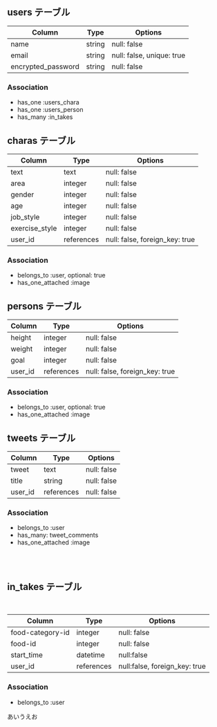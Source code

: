 ## users テーブル

| Column                 | Type    | Options                   |
| ---------------------- | ------- | ------------------------- |
| name                   | string  | null: false               |
| email                  | string  | null: false, unique: true |
| encrypted_password     | string  | null: false               |

### Association
- has_one :users_chara
- has_one :users_person
- has_many :in_takes


## charas テーブル

| Column                 | Type       | Options                        |
| ---------------------- | ---------- | ------------------------------ |
| text                   | text       | null: false                    |
| area                   | integer    | null: false                    |
| gender                 | integer    | null: false                    |
| age                    | integer    | null: false                    |
| job_style              | integer    | null: false                    |
| exercise_style         | integer    | null: false                    |
| user_id                | references | null: false, foreign_key: true |

### Association
- belongs_to :user, optional: true
- has_one_attached :image


## persons テーブル

| Column                 | Type       | Options                        |
| ---------------------- | ---------- | ------------------------------ |
| height                 | integer    | null: false                    |
| weight                 | integer    | null: false                    |
| goal                   | integer    | null: false                    |
| user_id                | references | null: false, foreign_key: true |

### Association
- belongs_to :user, optional: true
- has_one_attached :image



## tweets テーブル

| Column                 | Type       | Options                        |
| ---------------------- | ---------- | ------------------------------ |
| tweet                  | text       | null: false                    |
| title                  | string     | null: false                    |
| user_id                | references | null: false                    |

### Association
- belongs_to :user
- has_many: tweet_comments
- has_one_attached :image

<br>
<br>

## in_takes テーブル

<br>

| Column | Type | Options |
| ------ | ---- | ------- |
| food-category-id | integer | null: false |
| food-id | integer | null: false |
| start_time | datetime | null:false |
| user_id | references | null:false, foreign_key: true |

### Association
- belongs_to :user



あいうえお

